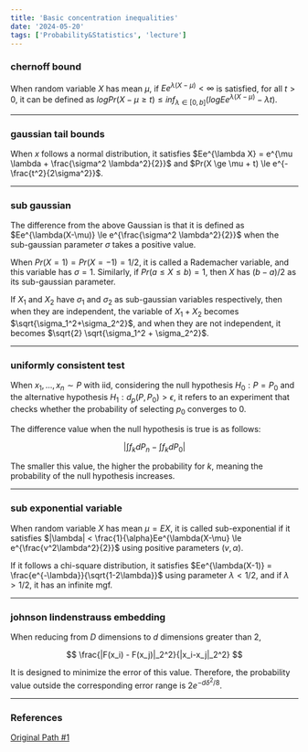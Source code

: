 ```yaml
---
title: 'Basic concentration inequalities'
date: '2024-05-20'
tags: ['Probability&Statistics', 'lecture']
---
```


### chernoff bound

When random variable $X$ has mean $\mu$, if $Ee^{\lambda(X-\mu)} < \infty$ is satisfied, for all $t > 0$, it can be defined as $log Pr(X-\mu \ge t) \le inf_{\lambda \in [0, b]} (log Ee^{\lambda(X-\mu)} - \lambda t)$.

---

### gaussian tail bounds

When $x$ follows a normal distribution, it satisfies $Ee^{\lambda X} = e^{\mu \lambda + \frac{\sigma^2 \lambda^2}{2}}$ and $Pr(X \ge \mu + t) \le e^{-\frac{t^2}{2\sigma^2}}$.

---

### sub gaussian

The difference from the above Gaussian is that it is defined as $Ee^{\lambda(X-\mu)} \le e^{\frac{\sigma^2 \lambda^2}{2}}$ when the sub-gaussian parameter $\sigma$ takes a positive value.

When $Pr(X=1) = Pr(X=-1) = 1/2$, it is called a Rademacher variable, and this variable has $\sigma=1$. Similarly, if $Pr(a \le X \le b) = 1$, then $X$ has $(b-a)/2$ as its sub-gaussian parameter.

If $X_1$ and $X_2$ have $\sigma_1$ and $\sigma_2$ as sub-gaussian variables respectively, then when they are independent, the variable of $X_1 + X_2$ becomes $\sqrt{\sigma_1^2+\sigma_2^2}$, and when they are not independent, it becomes $\sqrt{2} \sqrt{\sigma_1^2 + \sigma_2^2}$.

---

### uniformly consistent test

When $x_1, ..., x_n \sim P$ with iid, considering the null hypothesis $H_0 : P = P_0$ and the alternative hypothesis $H_1 : d_p(P, P_0) > \epsilon$, it refers to an experiment that checks whether the probability of selecting $p_0$ converges to 0.

The difference value when the null hypothesis is true is as follows:

$$
|\int f_k dP_n - \int f_k dP_0|
$$

The smaller this value, the higher the probability for $k$, meaning the probability of the null hypothesis increases.

---

### sub exponential variable

When random variable $X$ has mean $\mu=EX$, it is called sub-exponential if it satisfies $|\lambda| < \frac{1}{\alpha}Ee^{\lambda(X-\mu} \le e^{\frac{v^2\lambda^2}{2}}$ using positive parameters $(v, \alpha)$.

If it follows a chi-square distribution, it satisfies $Ee^{\lambda(X-1)} = \frac{e^{-\lambda}}{\sqrt{1-2\lambda}}$ using parameter $\lambda < 1/2$, and if $\lambda > 1/2$, it has an infinite mgf.

---

### johnson lindenstrauss embedding

When reducing from $D$ dimensions to $d$ dimensions greater than 2,

$$
\frac{|F(x_i) - F(x_j)|_2^2}{|x_i-x_j|_2^2}
$$

It is designed to minimize the error of this value. Therefore, the probability value outside the corresponding error range is $2e^{-d\delta^2/8}$.

---

### References

[Original Path #1](https://www.dropbox.com/scl/fi/49qolod5jxcaadoxk8ule/Chap6-concentrationIneq.pdf?rlkey=6n0ppjr6t8r0fqrkjyxn2ydwc&dl=0)



